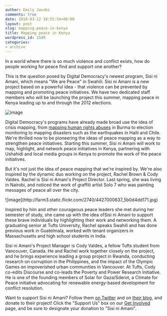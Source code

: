 ```yaml
---
author: Emily Jacobi
comments: true
date: 2010-03-12 18:55:54+00:00
layout: post
slug: mapping-peace-in-kenya
title: Mapping peace in Kenya
wordpress_id: 1549
categories:
- archive
---
```


In a world where there is so much violence and conflict exists, how do people working for peace find and support one another?

This is the question posed by Digital Democracy's newest program, Sisi ni Amani, which means "We are Peace" in Swahili. Sisi ni Amani is a new project based on a powerful idea - that violence can be prevented by mapping and promoting peace initiatives. We have two dedicated staff members who will be launching the project this summer, mapping peace in Kenya leading up to and through the 2012 elections.

![image](http://farm5.static.flickr.com/4013/4427004307_1338af9ee1_o.jpg)

Digital Democracy's programs have already made broad use the idea of crisis mapping, from [mapping human rights abuses](http://digital-democracy.org/what-we-do/programs/#hhr1) in Burma to election monitoring to mapping disasters such as the earthquakes in Haiti and Chile. We're thrilled now to be pioneering the ideas of peace mapping as a way to strengthen peace initiatives. Starting this summer, Sisi ni Amani will work to map, highlight, and network peace initiatives in Kenya, partnering with Ushahidi and local media groups in Kenya to promote the work of the peace initiatives.

But it's not just the idea of peace mapping that we're inspired by. We're also inspired by the dynamic duo working on the project, Rachel Brown & Cody Valdes. Rachel is Sisi ni Amani's Project Director. Last spring, she was living in Nairobi, and noticed the work of graffiti artist Solo 7 who was painting messages of peace all over the city.

<caption id="" align="aligncenter" width="249" caption="graffiti artist Solo 7">![image](http://farm3.static.flickr.com/2740/4427000637_5b0d4dd171.jpg)</caption>

Inspired by him and other courageous peace leaders she met during her semester of study, she came up with the idea ofSisi ni Amani to support these brave individuals by highlighting their work and networking them. A graduating senior at Tufts University, Rachel speaks Swahili and has done previous work in Guatelmala, worked with tenant organizers in Massachusetts and high school students in India.

Sisi ni Amani's Project Manager is Cody Valdes, a fellow Tufts student from Vancouver, Canada. He and Rachel work together closely on the project, and he brings experience leading a group project in Rwanda, conducting research on corruption in the Philippines, and the impact of the Olympic Games on impoverished urban communities in Vancouver. At Tufts, Cody co-edits Discourse and co-leads the Poverty and Power Research Initiative. He is one of the founding members of Solar for Gaza/Sderot, a Climate for Peace initiative advocating for renewable energy-based development for conflict resolution.

Want to support Sisi ni Amani? Follow them [on Twitter](http://twitter.com/sisiniamani) and on [their blog](http://sisiniamani.wordpress.com/), and donate to their project! Click the "Support Us" box on our [Get Involved](http://digital-democracy.org/get-involved/) page, and be sure to designate your donation to "Sisi ni Amani".
